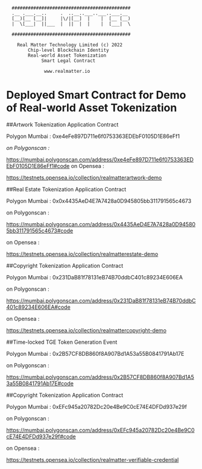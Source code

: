 ```
  ############################################
  .__ .___.__..     .  ..__..___..___..___.__   
  [__)[__ [__]|     |\/|[__]  |    |  [__ [__)  
  |  \[___|  ||___  |  ||  |  |    |  [___|  \  

  ############################################

    Real Matter Technology Limited (c) 2022
        Chip-level Blockchain Identity
        Real-world Asset Tokenization
             Smart Legal Contract

              www.realmatter.io
```


# Deployed Smart Contract for Demo of Real-world Asset Tokenization

##Artwork Tokenization Application Contract

Polygon Mumbai : 
0xe4eFe897D711e6f0753363EDEbF0105D1E86eFf1

*on Polygonscan :*

https://mumbai.polygonscan.com/address/0xe4eFe897D711e6f0753363EDEbF0105D1E86eFf1#code
on Opensea :

https://testnets.opensea.io/collection/realmatterartwork-demo


##Real Estate Tokenization Application Contract

Polygon Mumbai : 
0x0x4435AeD4E7A7428a0D945805bb311791565c4673

on Polygonscan :

https://mumbai.polygonscan.com/address/0x4435AeD4E7A7428a0D945805bb311791565c4673#code

on Opensea :

https://testnets.opensea.io/collection/realmatterestate-demo

##Copyright Tokenization Application Contract

Polygon Mumbai : 
0x231DaB81f78131eB74B70ddbC401c89234E606EA

on Polygonscan :

https://mumbai.polygonscan.com/address/0x231DaB81f78131eB74B70ddbC401c89234E606EA#code

on Opensea :

https://testnets.opensea.io/collection/realmattercopyright-demo


##Time-locked TGE Token Generation Event

Polygon Mumbai : 
0x2B57CF8DB860f8A907Bd1A53a55B0841791Ab17E

on Polygonscan :

https://mumbai.polygonscan.com/address/0x2B57CF8DB860f8A907Bd1A53a55B0841791Ab17E#code


##Copyright Tokenization Application Contract

Polygon Mumbai : 
0xEFc945a20782Dc20e4Be9C0cE74E4DFDd937e29f

on Polygonscan :

https://mumbai.polygonscan.com/address/0xEFc945a20782Dc20e4Be9C0cE74E4DFDd937e29f#code

on Opensea :

https://testnets.opensea.io/collection/realmatter-verifiable-credential







